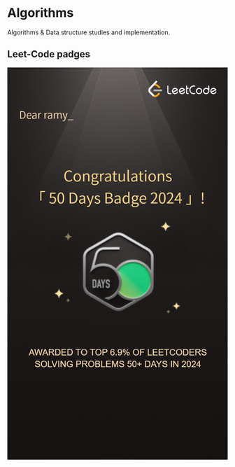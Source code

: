 # Algorithms

Algorithms &amp; Data structure studies and implementation.

## Leet-Code padges

![img](50_day_2024.png)
